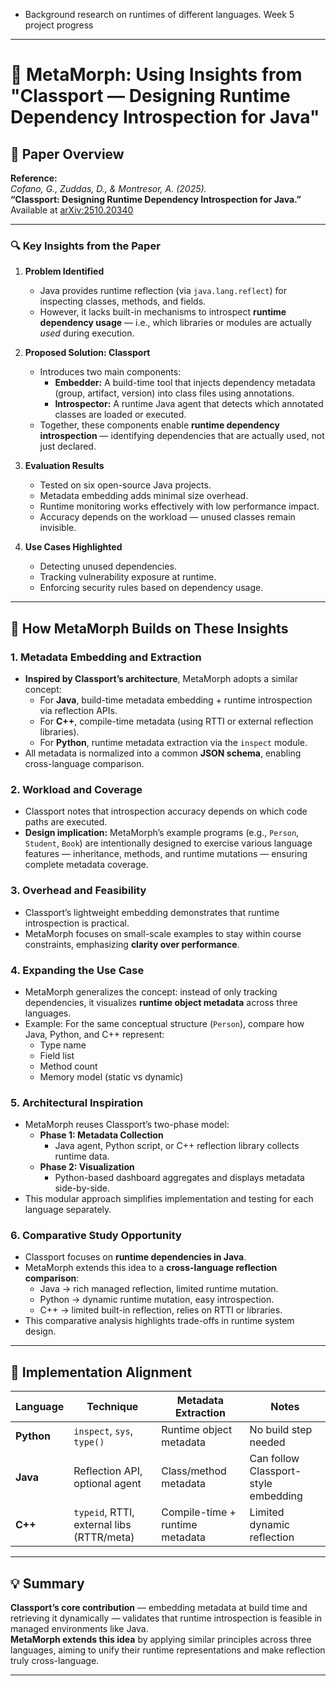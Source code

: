 * Background research on runtimes of different languages.
Week 5 project progress
-------------
# 📘 MetaMorph: Using Insights from "Classport — Designing Runtime Dependency Introspection for Java"

## 🧩 Paper Overview

**Reference:**  
*Cofano, G., Zuddas, D., & Montresor, A. (2025).*  
**“Classport: Designing Runtime Dependency Introspection for Java.”**  
Available at [arXiv:2510.20340](https://arxiv.org/pdf/2510.20340)

---

### 🔍 Key Insights from the Paper

1. **Problem Identified**
   - Java provides runtime reflection (via `java.lang.reflect`) for inspecting classes, methods, and fields.
   - However, it lacks built-in mechanisms to introspect **runtime dependency usage** — i.e., which libraries or modules are actually *used* during execution.

2. **Proposed Solution: Classport**
   - Introduces two main components:
     - **Embedder:** A build-time tool that injects dependency metadata (group, artifact, version) into class files using annotations.
     - **Introspector:** A runtime Java agent that detects which annotated classes are loaded or executed.
   - Together, these components enable **runtime dependency introspection** — identifying dependencies that are actually used, not just declared.

3. **Evaluation Results**
   - Tested on six open-source Java projects.
   - Metadata embedding adds minimal size overhead.
   - Runtime monitoring works effectively with low performance impact.
   - Accuracy depends on the workload — unused classes remain invisible.

4. **Use Cases Highlighted**
   - Detecting unused dependencies.
   - Tracking vulnerability exposure at runtime.
   - Enforcing security rules based on dependency usage.

---

## 🧠 How MetaMorph Builds on These Insights

### 1. Metadata Embedding and Extraction
- **Inspired by Classport’s architecture**, MetaMorph adopts a similar concept:
  - For **Java**, build-time metadata embedding + runtime introspection via reflection APIs.
  - For **C++**, compile-time metadata (using RTTI or external reflection libraries).
  - For **Python**, runtime metadata extraction via the `inspect` module.
- All metadata is normalized into a common **JSON schema**, enabling cross-language comparison.

### 2. Workload and Coverage
- Classport notes that introspection accuracy depends on which code paths are executed.
- **Design implication:** MetaMorph’s example programs (e.g., `Person`, `Student`, `Book`) are intentionally designed to exercise various language features — inheritance, methods, and runtime mutations — ensuring complete metadata coverage.

### 3. Overhead and Feasibility
- Classport’s lightweight embedding demonstrates that runtime introspection is practical.
- MetaMorph focuses on small-scale examples to stay within course constraints, emphasizing **clarity over performance**.

### 4. Expanding the Use Case
- MetaMorph generalizes the concept: instead of only tracking dependencies, it visualizes **runtime object metadata** across three languages.
- Example: For the same conceptual structure (`Person`), compare how Java, Python, and C++ represent:
  - Type name
  - Field list
  - Method count
  - Memory model (static vs dynamic)

### 5. Architectural Inspiration
- MetaMorph reuses Classport’s two-phase model:
  - **Phase 1: Metadata Collection**
    - Java agent, Python script, or C++ reflection library collects runtime data.
  - **Phase 2: Visualization**
    - Python-based dashboard aggregates and displays metadata side-by-side.
- This modular approach simplifies implementation and testing for each language separately.

### 6. Comparative Study Opportunity
- Classport focuses on **runtime dependencies in Java**.  
- MetaMorph extends this idea to a **cross-language reflection comparison**:
  - Java → rich managed reflection, limited runtime mutation.
  - Python → dynamic runtime mutation, easy introspection.
  - C++ → limited built-in reflection, relies on RTTI or libraries.
- This comparative analysis highlights trade-offs in runtime system design.

---

## 🧱 Implementation Alignment

| Language | Technique | Metadata Extraction | Notes |
|-----------|------------|--------------------|-------|
| **Python** | `inspect`, `sys`, `type()` | Runtime object metadata | No build step needed |
| **Java** | Reflection API, optional agent | Class/method metadata | Can follow Classport-style embedding |
| **C++** | `typeid`, RTTI, external libs (RTTR/meta) | Compile-time + runtime metadata | Limited dynamic reflection |

---

## 💡 Summary

**Classport’s core contribution** — embedding metadata at build time and retrieving it dynamically — validates that runtime introspection is feasible in managed environments like Java.  
**MetaMorph extends this idea** by applying similar principles across three languages, aiming to unify their runtime representations and make reflection truly cross-language.

---
